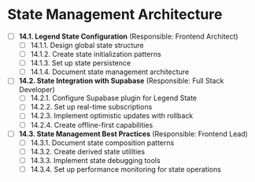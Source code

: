 # State Management Architecture

- [ ] **14.1. Legend State Configuration** (Responsible: Frontend Architect)
  - [ ] 14.1.1. Design global state structure
  - [ ] 14.1.2. Create state initialization patterns
  - [ ] 14.1.3. Set up state persistence
  - [ ] 14.1.4. Document state management architecture

- [ ] **14.2. State Integration with Supabase** (Responsible: Full Stack Developer)
  - [ ] 14.2.1. Configure Supabase plugin for Legend State
  - [ ] 14.2.2. Set up real-time subscriptions
  - [ ] 14.2.3. Implement optimistic updates with rollback
  - [ ] 14.2.4. Create offline-first capabilities

- [ ] **14.3. State Management Best Practices** (Responsible: Frontend Lead)
  - [ ] 14.3.1. Document state composition patterns
  - [ ] 14.3.2. Create derived state utilities
  - [ ] 14.3.3. Implement state debugging tools
  - [ ] 14.3.4. Set up performance monitoring for state operations 
